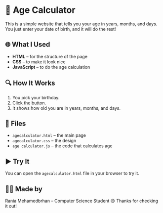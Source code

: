 # 🧮 Age Calculator

This is a simple website that tells you your age in years, months, and days. You just enter your date of birth, and it will do the rest!

## 🌐 What I Used

* **HTML** – for the structure of the page
* **CSS** – to make it look nice
* **JavaScript** – to do the age calculation

## 🔍 How It Works

1. You pick your birthday.
2. Click the button.
3. It shows how old you are in years, months, and days.

## 📁 Files

* `agecalculator.html` – the main page
* `agecalculator.css` – the design
* `age calculator.js` – the code that calculates age

## ▶️ Try It

You can open the `agecalculator.html` file in your browser to try it.

## 👩‍💻 Made by

Rania Mehamedbrhan – Computer Science Student
😊 Thanks for checking it out!

